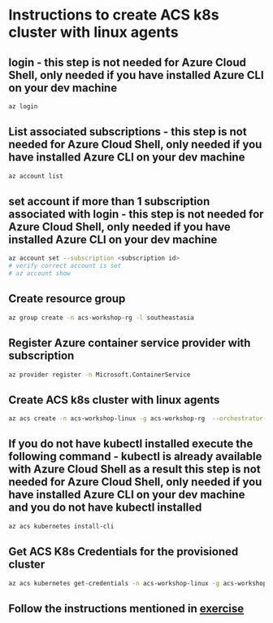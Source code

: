 # Instructions to create ACS k8s cluster with linux agents

## login - this step is not needed for Azure Cloud Shell, only needed if you have installed Azure CLI on your dev machine
```sh
az login
```

## List associated subscriptions - this step is not needed for Azure Cloud Shell, only needed if you have installed Azure CLI on your dev machine
```sh
az account list
```

## set account if more than 1 subscription associated with login - this step is not needed for Azure Cloud Shell, only needed if you have installed Azure CLI on your dev machine
```sh
az account set --subscription <subscription id>
# verify correct account is set 
# az account show
```

## Create resource group
```sh
az group create -n acs-workshop-rg -l southeastasia
```

## Register Azure container service provider with subscription
```sh
az provider register -n Microsoft.ContainerService
```

## Create ACS k8s cluster with linux agents
```sh
az acs create -n acs-workshop-linux -g acs-workshop-rg  --orchestrator-type=kubernetes --generate-ssh-keys
```

## If you do not have kubectl installed execute the following command - kubectl is already available with Azure Cloud Shell as a result this step is not needed for Azure Cloud Shell, only needed if you have installed Azure CLI on your dev machine and you do not have kubectl installed
```sh
az acs kubernetes install-cli
```

## Get ACS K8s Credentials for the provisioned cluster
```sh
az acs kubernetes get-credentials -n acs-workshop-linux -g acs-workshop-rg
```

## Follow the instructions mentioned in  [exercise](./k8s-exercise.md)